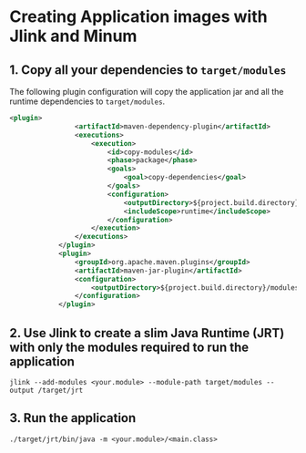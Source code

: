 # Creating Application images with Jlink and Minum

## 1. Copy all your dependencies to `target/modules`

The following plugin configuration will copy the application jar and all the runtime dependencies to `target/modules`.
```xml
<plugin>
				<artifactId>maven-dependency-plugin</artifactId>
				<executions>
					<execution>
						<id>copy-modules</id>
						<phase>package</phase>
						<goals>
							<goal>copy-dependencies</goal>
						</goals>
						<configuration>
							<outputDirectory>${project.build.directory}/modules</outputDirectory>
							<includeScope>runtime</includeScope>
						</configuration>
					</execution>
				</executions>
			</plugin>
			<plugin>
				<groupId>org.apache.maven.plugins</groupId>
				<artifactId>maven-jar-plugin</artifactId>
				<configuration>
					<outputDirectory>${project.build.directory}/modules</outputDirectory>
				</configuration>
			</plugin>
```
## 2. Use Jlink to create a slim Java Runtime (JRT) with only the modules required to run the application

```shell
jlink --add-modules <your.module> --module-path target/modules --output /target/jrt
```

## 3. Run the application

```shell
./target/jrt/bin/java -m <your.module>/<main.class>
```
